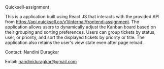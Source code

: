 Quicksell-assignment

This is a application built using React JS that interacts with the provided API from https://api.quicksell.co/v1/internal/frontend-assignment. The application allows users to dynamically adjust the Kanban board based on their grouping and sorting preferences. Users can group tickets by status, user, or priority, and sort the displayed tickets by priority or title. The application also retains the user's view state even after page reload.

Contact:
Nandini Duragkar



Email: nandiniduragkar@gmail.com

